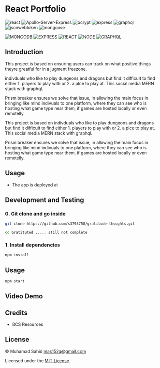 # React Portfolio

![react](https://img.shields.io/badge/18.2.0-0?label=react.js&style=for-the-badge&labelColor=white&color=black)
![Apollo-Server-Express](https://img.shields.io/badge/18.2.0-0?label=apollo-server-express&style=for-the-badge&labelColor=white&color=black)
![bcrypt](https://img.shields.io/badge/5.0.1-0?label=bcrypt&style=for-the-badge&labelColor=white&color=black)
![express](https://img.shields.io/badge/4.18.1-0?label=express&style=for-the-badge&labelColor=white&color=black)
![graphql](https://img.shields.io/badge/16.5.0-0?label=graphql&style=for-the-badge&labelColor=white&color=black)
![jsonwebtoken](https://img.shields.io/badge/8.5.1-0?label=jsonwebtoken&style=for-the-badge&labelColor=white&color=black)
![mongoose](https://img.shields.io/badge/6.4.4-0?label=mongoose&style=for-the-badge&labelColor=white&color=black)


![MONGODB](https://img.shields.io/badge/-MONGODB-orange)
![EXPRESS](https://img.shields.io/badge/-EXPRESS-orange)
![REACT](https://img.shields.io/badge/-REACT-orange)
![NODE](https://img.shields.io/badge/-NODE-orange)
![GRAPHQL](https://img.shields.io/badge/-GRAPHQL-orange)


## Introduction

This project is based on ensuring users can track on what positive things theyre greatful for in a jugment freezone.

indivduals who like to play dungeons and dragons but find it difficult to find either 1. players to play with or 2. a plce to play at. This social media MERN stack with graphql.

Prism breaker ensures we solve that issue, in allowing the main focus in bringing like mind indivuals to one platform, where they can see who is hosting what game type near them, if games are hosted locally or even remotelly.

This project is based on indivduals who like to play dungeons and dragons but find it difficult to find either 1. players to play with or 2. a plce to play at. This social media MERN stack with graphql.

Prism breaker ensures we solve that issue, in allowing the main focus in bringing like mind indivuals to one platform, where they can see who is hosting what game type near them, if games are hosted locally or even remotelly.

## Usage

- The app is deployed at

## Development and Testing

### 0. Git clone and go inside

```sh
git clone https://github.com/s3793758/gratitude-thoughts.git

cd Gratituted ..... still not complete
```

### 1. Install dependencies

```sh
npm install
```

## Usage

```sh
npm start
```

## Video Demo

## Credits

- BCS Resources

## License

&copy; Muhamad Sahid <mas152q@gmail.com>

Licensed under the [MIT License](./LICENSE).
